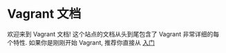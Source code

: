 Vagrant 文档
================

欢迎来到 Vagrant 文档! 这个站点的文档从头到尾包含了 Vagrant 非常详细的每个特性. 如果你是刚刚开始 Vagrant, 推荐你直接从 [入门](started-overview.md)
